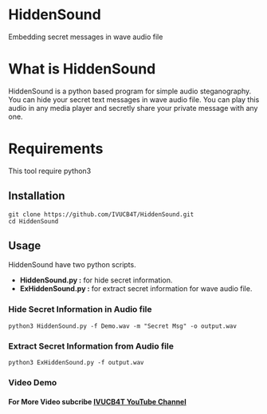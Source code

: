 # HiddenSound
Embedding secret messages in wave audio file

# What is HiddenSound
HiddenSound is a python based program for simple audio steganography. You can hide your secret text messages in wave audio file. You can play this audio in any media player and secretly share your private message with any one.

# Requirements
<p>This tool require python3</p>

## Installation

```
git clone https://github.com/IVUCB4T/HiddenSound.git
cd HiddenSound
```
## Usage
<p>HiddenSound have two python scripts. </p>
<ul>
<li><b>HiddenSound.py :</b> for hide secret information.</li>
<li><b>ExHiddenSound.py :</b> for extract secret information for wave audio file.</li>
</ul>

### Hide Secret Information in Audio file

```
python3 HiddenSound.py -f Demo.wav -m "Secret Msg" -o output.wav
```
### Extract Secret Information from Audio file

```
python3 ExHiddenSound.py -f output.wav
```

### Video Demo

#### For More Video subcribe <a href="http://youtube.com/@IVUCB4T">IVUCB4T YouTube Channel</a>
